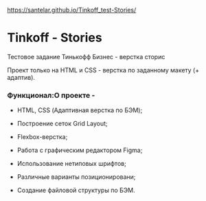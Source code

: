 https://santelar.github.io/Tinkoff_test-Stories/

# Tinkoff - Stories

Тестовое задание Тинькофф Бизнес - верстка сторис

Проект только на HTML и CSS - верстка по заданному макету (+ адаптив).

### Функционал:О проекте -
- HTML, CSS (Адаптивная верстка по БЭМ);

- Построение сеток Grid Layout;
- Flexbox-верстка;
- Работа с графическим редактором Figma;
- Использование нетиповых шрифтов;
- Различные варианты позиционировани;
- Создание файловой структуры по БЭМ.
